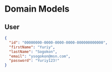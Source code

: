 # Domain Models

## User
```json
{
  "id": "00000000-0000-0000-0000-000000000000",
  "firstName": "Yuriy",
  "lastName": "Sogokon",
  "email": "ysogokon@msn.com",
  "password": "Yuriy123!"
}
```